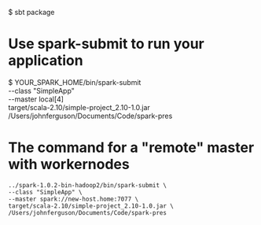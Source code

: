 $ sbt package

# Use spark-submit to run your application
$ YOUR_SPARK_HOME/bin/spark-submit \
  --class "SimpleApp" \
  --master local[4] \
  target/scala-2.10/simple-project_2.10-1.0.jar \
  /Users/johnferguson/Documents/Code/spark-pres

# The command for a "remote" master with workernodes
    ../spark-1.0.2-bin-hadoop2/bin/spark-submit \
    --class "SimpleApp" \
    --master spark://new-host.home:7077 \
    target/scala-2.10/simple-project_2.10-1.0.jar \
    /Users/johnferguson/Documents/Code/spark-pres